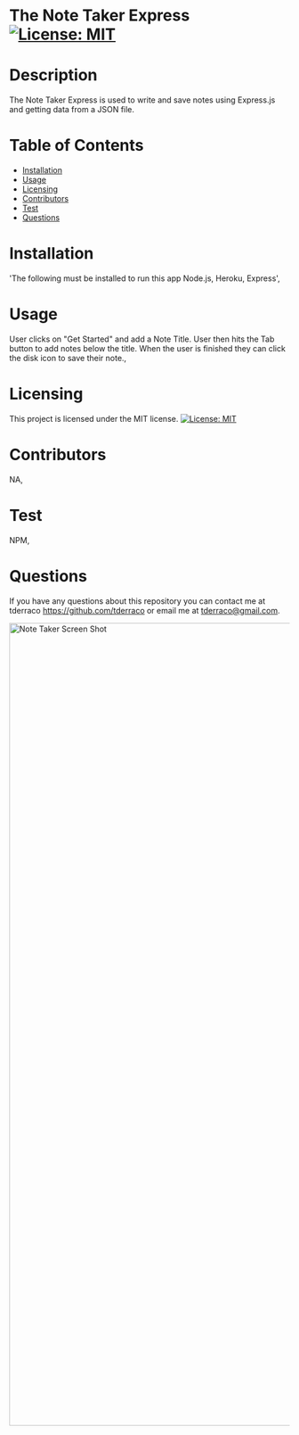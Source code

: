  # The Note Taker Express                [![License: MIT](https://img.shields.io/badge/License-MIT-yellow.svg)](https://opensource.org/licenses/MIT)
  # Description
  The Note Taker Express is used to write and save notes using Express.js and getting data from a JSON file.
  # Table of Contents
  * [Installation](#installation)
  * [Usage](#usage)
  * [Licensing](#licensing)
  * [Contributors](#contributors)
  * [Test](#test)
  * [Questions](#questions)
 
  # Installation
  'The following must be installed to run this app
  Node.js, Heroku, Express',

  # Usage
  User clicks on "Get Started" and add a Note Title. User then hits the Tab button to add notes below the title. When the user is finished they can click the disk icon to save their note.,

  # Licensing 
  This project is licensed under the MIT license.
[![License: MIT](https://img.shields.io/badge/License-MIT-yellow.svg)](https://opensource.org/licenses/MIT)

  # Contributors
  NA,

  # Test
  NPM,

  
  # Questions
  If you have any questions about this repository you can contact me at
  tderraco https://github.com/tderraco or email me at tderraco@gmail.com.

  <img width="1440" alt="Note Taker Screen Shot" src="https://user-images.githubusercontent.com/99711631/172776420-ce6ce84d-4b6d-4e1c-a80f-8cc785907af3.png">